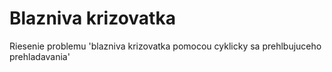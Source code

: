# Blazniva krizovatka 

Riesenie problemu 'blazniva krizovatka pomocou cyklicky sa prehlbujuceho prehladavania'
